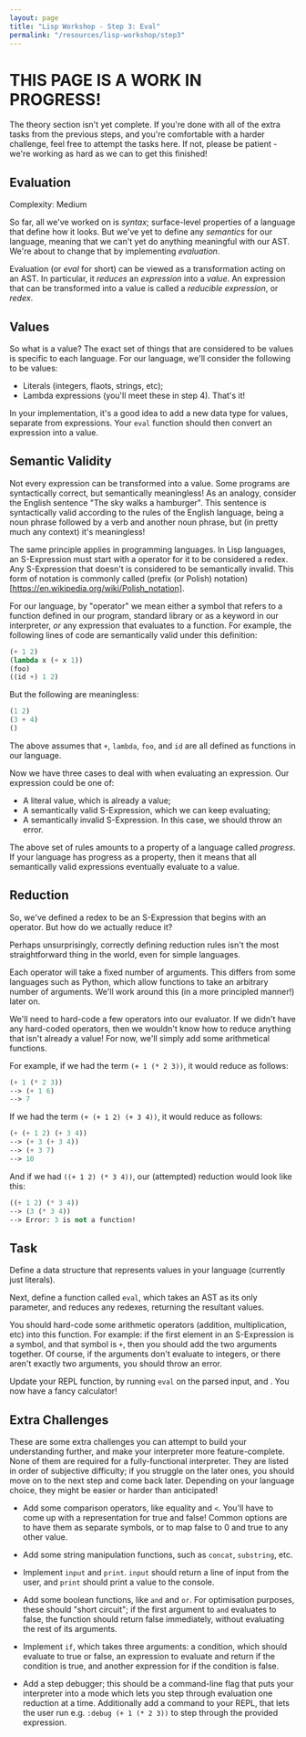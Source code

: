 ```yaml
---
layout: page
title: "Lisp Workshop - Step 3: Eval"
permalink: "/resources/lisp-workshop/step3"
---
```

# THIS PAGE IS A WORK IN PROGRESS!
The theory section isn't yet complete. If you're done with all of the extra tasks from the previous steps, and you're comfortable with a harder challenge, feel free to attempt the tasks here. If not, please be patient - we're working as hard as we can to get this finished!

## Evaluation
Complexity: Medium

So far, all we've worked on is *syntax*; surface-level properties of a language that define how it looks. But we've yet to define any *semantics* for our language, meaning that we can't yet do anything meaningful with our AST. We're about to change that by implementing *evaluation*.

Evaluation (or *eval* for short) can be viewed as a transformation acting on an AST. In particular, it *reduces* an *expression* into a *value*. An expression that can be transformed into a value is called a *reducible expression*, or *redex*.

## Values
So what is a value? The exact set of things that are considered to be values is specific to each language. For our language, we'll consider the following to be values:
- Literals (integers, flaots, strings, etc);
- Lambda expressions (you'll meet these in step 4).
That's it!

In your implementation, it's a good idea to add a new data type for values, separate from expressions. Your `eval` function should then convert an expression into a value.

## Semantic Validity
Not every expression can be transformed into a value. Some programs are syntactically correct, but semantically meaningless! As an analogy, consider the English sentence "The sky walks a hamburger". This sentence is syntactically valid according to the rules of the English language, being a noun phrase followed by a verb and another noun phrase, but (in pretty much any context) it's meaningless!

The same principle applies in programming languages. In Lisp languages, an S-Expression must start with a operator for it to be considered a redex. Any S-Expression that doesn't is considered to be semantically invalid. This form of notation is commonly called (prefix (or Polish) notation)[https://en.wikipedia.org/wiki/Polish_notation].

For our language, by "operator" we mean either a symbol that refers to a function defined in our program, standard library or as a keyword in our interpreter, *or* any expression that evaluates to a function. 
For example, the following lines of code are semantically valid under this definition:
```scheme
(+ 1 2)
(lambda x (+ x 1))
(foo)
((id +) 1 2)    
```
But the following are meaningless:
```scheme
(1 2)
(3 + 4)
()
```
The above assumes that `+`, `lambda`, `foo`, and `id` are all defined as functions in our language.

Now we have three cases to deal with when evaluating an expression. Our expression could be one of:
- A literal value, which is already a value;
- A semantically valid S-Expression, which we can keep evaluating;
- A semantically invalid S-Expression. In this case, we should throw an error.

The above set of rules amounts to a property of a language called *progress*. If your language has progress as a property, then it means that all semantically valid expressions eventually evaluate to a value.

## Reduction
So, we've defined a redex to be an S-Expression that begins with an operator. But how do we actually reduce it?

Perhaps unsurprisingly, correctly defining reduction rules isn't the most straightforward thing in the world, even for simple languages.

Each operator will take a fixed number of arguments. This differs from some languages such as Python, which allow functions to take an arbitrary number of arguments. We'll work around this (in a more principled manner!) later on.

We'll need to hard-code a few operators into our evaluator. If we didn't have any hard-coded operators, then we wouldn't know how to reduce anything that isn't already a value! For now, we'll simply add some arithmetical functions.

For example, if we had the term `(+ 1 (* 2 3))`, it would reduce as follows:
```scheme
(+ 1 (* 2 3))
--> (+ 1 6)
--> 7
```
If we had the term `(+ (+ 1 2) (+ 3 4))`, it would reduce as follows:
```scheme
(+ (+ 1 2) (+ 3 4))
--> (+ 3 (+ 3 4))
--> (+ 3 7)
--> 10
```
And if we had `((+ 1 2) (* 3 4))`, our (attempted) reduction would look like this:
```scheme
((+ 1 2) (* 3 4))
--> (3 (* 3 4))
--> Error: 3 is not a function!
```


## Task
Define a data structure that represents values in your language (currently just literals).

Next, define a function called `eval`, which takes an AST as its only parameter, and reduces any redexes, returning the resultant values.

You should hard-code some arithmetic operators (addition, multiplication, etc) into this function. For example: if the first element in an S-Expression is a symbol, and that symbol is `+`, then you should add the two arguments together. Of course, if the arguments don't evaluate to integers, or there aren't exactly two arguments, you should throw an error.

Update your REPL function, by running `eval` on the parsed input, and . You now have a fancy calculator!

## Extra Challenges
These are some extra challenges you can attempt to build your understanding further, and make your interpreter more feature-complete. None of them are required for a fully-functional interpreter. They are listed in order of subjective difficulty; if you struggle on the later ones, you should move on to the next step and come back later. Depending on your language choice, they might be easier or harder than anticipated!

- Add some comparison operators, like equality and `<`. You'll have to come up with a representation for true and false! Common options are to have them as separate symbols, or to map false to 0 and true to any other value.

- Add some string manipulation functions, such as `concat`, `substring`, etc.

- Implement `input` and `print`. `input` should return a line of input from the user, and `print` should print a value to the console.

- Add some boolean functions, like `and` and `or`. For optimisation purposes, these should "short circuit"; if the first argument to `and` evaluates to false, the function should return false immediately, without evaluating the rest of its arguments.

- Implement `if`, which takes three arguments: a condition, which should evaluate to true or false, an expression to evaluate and return if the condition is true, and another expression for if the condition is false.

- Add a step debugger; this should be a command-line flag that puts your interpreter into a mode which lets you step through evaluation one reduction at a time. Additionally add a command to your REPL, that lets the user run e.g. `:debug (+ 1 (* 2 3))` to step through the provided expression.
